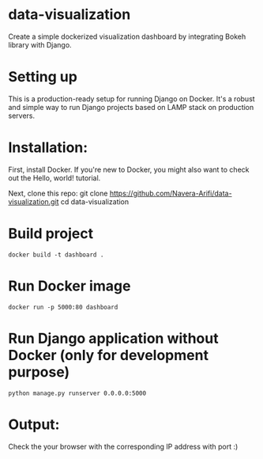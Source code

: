 # data-visualization
Create a simple dockerized visualization dashboard by integrating Bokeh library with Django.

# Setting up
This is a production-ready setup for running Django on Docker. It's a robust and simple way to run Django projects based on LAMP stack on production servers.

# Installation:
First, install Docker. If you're new to Docker, you might also want to check out the Hello, world! tutorial.

Next, clone this repo:
	git clone https://github.com/Navera-Arifi/data-visualization.git
	cd data-visualization
	
# Build project
	docker build -t dashboard .

# Run Docker image
	docker run -p 5000:80 dashboard
	
# Run Django application without Docker (only for development purpose)
	python manage.py runserver 0.0.0.0:5000

# Output:
Check the your browser with the corresponding IP address with port :)
	
